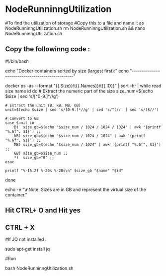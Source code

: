 # NodeRunninngUtilization
#To find the utilization of storage 
#Copy this to a file and name it as NodeRunninngUtilization.sh
rm NodeRunninngUtilization.sh && nano NodeRunninngUtilization.sh
## Copy the followinng code : 

#!/bin/bash

echo "Docker containers sorted by size (largest first):"
echo "------------------------------------------------"

docker ps -as --format "{{.Size}}\t{{.Names}}\t{{.ID}}" | sort -hr | while read size name id
do
    # Extract the numeric part of the size
    size_num=$(echo $size | sed 's/[^0-9.]*//g')
    
    # Extract the unit (B, kB, MB, GB)
    unit=$(echo $size | sed 's/[0-9.]*//g' | sed 's/^(//' | sed 's/)$//')
    
    # Convert to GB
    case $unit in
        B)  size_gb=$(echo "$size_num / 1024 / 1024 / 1024" | awk '{printf "%.6f", $1}') ;;
        kB) size_gb=$(echo "$size_num / 1024 / 1024" | awk '{printf "%.6f", $1}') ;;
        MB) size_gb=$(echo "$size_num / 1024" | awk '{printf "%.6f", $1}') ;;
        GB) size_gb=$size_num ;;
        *)  size_gb="0" ;;
    esac
    
    printf "%-15.2f %-20s %-20s\n" $size_gb "$name" "$id"
done

echo -e "\nNote: Sizes are in GB and represent the virtual size of the container."

## Hit CTRL+ O and Hit yes 
## CTRL + X

#If JQ not installed : 

sudo apt-get install jq

#Run

bash NodeRunninngUtilization.sh
